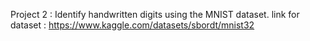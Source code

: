 Project 2 : Identify handwritten digits using the MNIST  dataset.
link for dataset : https://www.kaggle.com/datasets/sbordt/mnist32